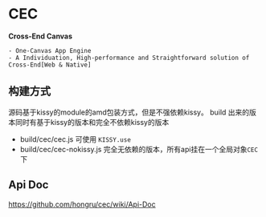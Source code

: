 CEC
========

**Cross-End Canvas**

    - One-Canvas App Engine
    - A Individuation, High-performance and Straightforward solution of Cross-End[Web & Native]


## 构建方式

>
源码基于kissy的module的amd包装方式，但是不强依赖kissy。
build 出来的版本同时有基于kissy的版本和完全不依赖kissy的版本
  - build/cec/cec.js  可使用 `KISSY.use`
  - build/cec/cec-nokissy.js 完全无依赖的版本，所有api挂在一个全局对象`CEC`下

## Api Doc
https://github.com/hongru/cec/wiki/Api-Doc